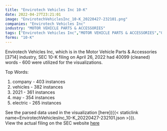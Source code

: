 ```yaml
---
title: "Envirotech Vehicles Inc 10-K"
date: 2022-04-27T23:21:01
image: "EnvirotechVehiclesInc_10-K_20220427-232101.png"
companies: "Envirotech Vehicles Inc"
industry: "MOTOR VEHICLE PARTS & ACCESSORIES"
tags: ["Envirotech Vehicles Inc","MOTOR VEHICLE PARTS & ACCESSORIES","04-26-2022","10-K"]
forms: "10-K"
---
```

Envirotech Vehicles Inc, which is in the Motor Vehicle Parts & Accessories [3714] industry, SEC 10-K filing on April 26, 2022 had 40099 (cleaned) words - 600 were utilized for the visualizations.

Top Words:
1. company - 403 instances
2. vehicles - 382 instances
3. 2021 - 361 instances
4. may - 354 instances
5. electric - 265 instances


See the parsed data used in the visualization [here]({{< staticlink name=EnvirotechVehiclesInc_10-K_20220427-232101.json >}}).  
View the actual filing on the SEC website [here](https://www.sec.gov/Archives/edgar/data/1563568/0001193125-22-120451.txt)
